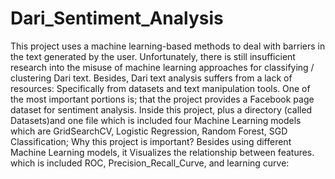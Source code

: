 # Dari_Sentiment_Analysis
This project uses a machine learning-based methods to deal with barriers in the text generated by the user. Unfortunately, there is still insufficient research into the misuse of machine learning approaches for classifying / clustering Dari text. 
Besides, Dari text analysis suffers from a lack of resources: Specifically from datasets and text manipulation tools.
One of the most important portions is; that the project provides a Facebook page dataset for sentiment analysis.
Inside this project, plus a directory (called Datasets)and one file which is included four Machine Learning models which are GridSearchCV, Logistic Regression, Random Forest, SGD Classification;
Why this project is important?
Besides using different Machine Learning models, it Visualizes the relationship between features. which is included ROC, Precision_Recall_Curve, and learning curve:
